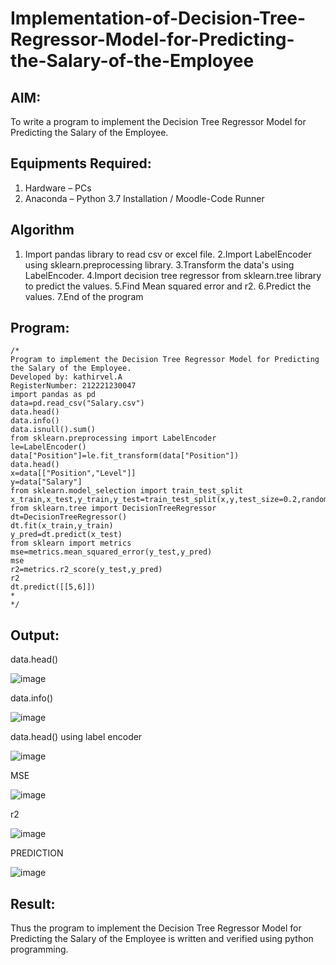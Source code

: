 # Implementation-of-Decision-Tree-Regressor-Model-for-Predicting-the-Salary-of-the-Employee

## AIM:
To write a program to implement the Decision Tree Regressor Model for Predicting the Salary of the Employee.

## Equipments Required:
1. Hardware – PCs
2. Anaconda – Python 3.7 Installation / Moodle-Code Runner

## Algorithm
1. Import pandas library to read csv or excel file.
2.Import LabelEncoder using sklearn.preprocessing library.
3.Transform the data's using LabelEncoder.
4.Import decision tree regressor from sklearn.tree library to predict the values.
5.Find Mean squared error and r2.
6.Predict the values.
7.End of the program


## Program:
```
/*
Program to implement the Decision Tree Regressor Model for Predicting the Salary of the Employee.
Developed by: kathirvel.A
RegisterNumber: 212221230047 
import pandas as pd
data=pd.read_csv("Salary.csv")
data.head()
data.info()
data.isnull().sum()
from sklearn.preprocessing import LabelEncoder
le=LabelEncoder()
data["Position"]=le.fit_transform(data["Position"])
data.head()
x=data[["Position","Level"]]
y=data["Salary"]
from sklearn.model_selection import train_test_split
x_train,x_test,y_train,y_test=train_test_split(x,y,test_size=0.2,random_state=2)
from sklearn.tree import DecisionTreeRegressor
dt=DecisionTreeRegressor()
dt.fit(x_train,y_train)
y_pred=dt.predict(x_test)
from sklearn import metrics
mse=metrics.mean_squared_error(y_test,y_pred)
mse
r2=metrics.r2_score(y_test,y_pred)
r2
dt.predict([[5,6]])
*
*/
```

## Output:

data.head()

![image](https://user-images.githubusercontent.com/94911373/169984750-b157da9d-7e46-4a7b-a81f-6a94c943668e.png)


data.info()

![image](https://user-images.githubusercontent.com/94911373/169984837-b5f9b140-de62-493a-b95c-1a35e8151fc0.png)


data.head() using label encoder


![image](https://user-images.githubusercontent.com/94911373/169984891-510bc1e5-02a5-4ef4-985c-09364fc7d986.png)

MSE

![image](https://user-images.githubusercontent.com/94911373/169984956-1a502faf-897b-4e84-bdfd-d0e900fba9fb.png)


r2

![image](https://user-images.githubusercontent.com/94911373/169985024-962991f1-bc58-4f8f-b423-fdba713bb31d.png)


PREDICTION

![image](https://user-images.githubusercontent.com/94911373/169985129-0c24d0bf-b8b1-4afe-8ac9-ffc725f4b1a4.png)



## Result:
Thus the program to implement the Decision Tree Regressor Model for Predicting the Salary of the Employee is written and verified using python programming.
